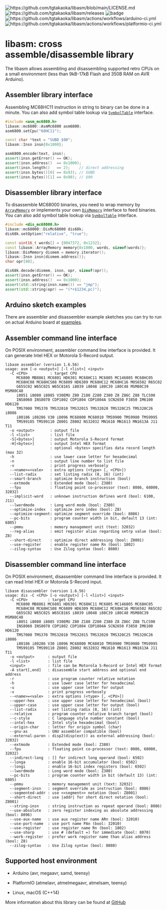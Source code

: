 ![<https://github.com/tgtakaoka/libasm/blob/main/LICENSE.md>](https://img.shields.io/badge/License-Apache%202.0-blue.svg)
![<https://github.com/tgtakaoka/libasm/releases>](https://img.shields.io/github/v/release/tgtakaoka/libasm.svg?maxAge=3600)
![badge](https://github.com/tgtakaoka/libasm/actions/workflows/ccpp.yml/badge.svg)
![<https://github.com/tgtakaoka/libasm/actions/workflows/arduino-ci.yml>](https://github.com/tgtakaoka/libasm/actions/workflows/arduino-ci.yml/badge.svg)
![<https://github.com/tgtakaoka/libasm/actions/workflows/platformio-ci.yml>](https://github.com/tgtakaoka/libasm/actions/workflows/platformio-ci.yml/badge.svg)

# libasm: cross assemble/disassemble library

The libasm allows assembling and disassembling supported retro CPUs on
a small environment (less than 9kB-17kB Flash and 350B RAM on AVR
Arduino).

## Assembler library interface

Assembling MC68HC11 instruction in string to binary can be done in a
minute. You can also add symbol table lookup via
[`SymbolTable`](https://github.com/tgtakaoka/libasm/blob/main/src/symbol_table.h)
interface.

``` C++
#include <asm_mc6800.h>
libasm::mc6800::AsmMc6800 asm6800;
asm6800.setCpu("68HC11");

const char *text = "SUBD $90";
libasm::Insn insn{0x1000};

asm6800.encode(text, insn);
assert(insn.getError() == OK);
assert(insn.address()  == 0x1000);
assert(insn.length()   == 2);    // direct addressing
assert(insn.bytes()[0] == 0x93); // SUBD
assert(insn.bytes()[1] == 0x90); // $90
```

## Disassembler library interface

To disassemble MC68000 binaries, you need to wrap memory by
[`ArrayMemory`](https://github.com/tgtakaoka/libasm/blob/main/src/array_memory.h)
or implements your own
[`DisMemory`](https://github.com/tgtakaoka/libasm/blob/main/src/dis_memory.h)
interface to feed binaries. You can also add symbol table lookup via
[`SymbolTable`](https://github.com/tgtakaoka/libasm/blob/main/src/symbol_table.h)
interface.

``` C++
#include <dis_mc68000.h>
libasm::mc68000::DisMc68000 dis68k;
dis68k.setOption("relative", "true");

const uint16_t words[] = {0047372, 0x1232};
const libasm::ArrayMemory memory{0x1000, words, sizeof(words)};
libasm::DisMemory dismem = memory.iterator();
libasm::Insn insn{dismem.address()};
char opr[80];

dis68k.decode(dismem, insn, opr, sizeof(opr));
assert(insn.getError() == OK);
assert(insn.address()  == 0x1000);
assert(std::string(insn.name()) == "jmp");
assert(std::string(opr) == "(*+$1234,pc)");
```

## Arduino sketch examples

There are assembler and disassembler example sketches you can try to
run on actual Arduino board at
[examples](https://github.com/tgtakaoka/libasm/tree/devel/examples).

## Assembler command line interface

On POSIX environment, assembler command line interface is provided.
It can generate Intel HEX or Motorola S-Record output.

    libasm assembler (version 1.6.56)
    usage: asm [-o <output>] [-l <list>] <input>
      -C <CPU>          : target CPU
         MC6800 MB8861 MC6801 HD6301 MC68HC11 MC6805 MC146805 MC68HC05
         MC68HC08 MC68HCS08 MC6809 HD6309 MC68HC12 MC68HC16 MOS6502 R65C02
         G65SC02 W65C02S W65C816S i8039 i8048 i80C39 i80C48 MSM80C39 MSM80C48
         i8051 i8080 i8085 V30EMU Z80 Z180 Z280 Z380 Z8 Z86C Z88 TLCS90
         INS8060 INS8070 CDP1802 CDP1804 CDP1804A SCN2650 F3850 IM6100 HD6120
         TMS7000 TMS370 TMS32010 TMS32015 TMS32020 TMS320C25 TMS320C26 i8086
         i80186 i80286 V30 i8096 MC68000 MC68010 TMS9900 TMS9980 TMS9995
         TMS99105 TMS99110 Z8001 Z8002 NS32032 MN1610 MN1613 MN1613A J11 T11
      -o <output>       : output file
      -l <list>         : list file
      -S[<bytes>]       : output Motorola S-Record format
      -H[<bytes>]       : output Intel HEX format
                        : optional <bytes> specifies data record length (max 32)
      -h                : use lower case letter for hexadecimal
      -n                : output line number to list file
      -v                : print progress verbosely
      --<name>=<vale>   : extra options (<type> [, <CPU>])
      --list-radix      : set listing radix (8, 16) (int)
      --smart-branch    : optimize branch instruction (bool)
      --extmode         : Extended mode (bool: Z380)
      --fpu             : floating point co-processor (text: 8086, 68000, 32032)
      --implicit-word   : unknown instruction defines word (bool: 6100, J11)
      --lwordmode       : Long word mode (bool: Z380)
      --optimize-index  : optimize zero index (bool: Z8)
      --optimize-segment: optimize segment override (bool: 8086)
      --pc-bits         : program counter width in bit, default 13 (int: 6805)
      --pmmu            : memory management unit (text: 32032)
      --reg-alias       : emit register alias regarding setrp value (bool: Z8)
      --short-direct    : optimize direct addressing (bool: Z8001)
      --use-register    : enable register name Rn (bool: 1802)
      --zilog-syntax    : Use Zilog syntax (bool: 8080)

## Disassembler command line interface

On POSIX environment, disassembler command line interface is provided.
It can read Intel HEX or Motorola S-Record input.

    libasm disassembler (version 1.6.56)
    usage: dis -C <CPU> [-o <output>] [-l <list>] <input>
      -C <CPU>         : target CPU
         MC6800 MB8861 MC6801 HD6301 MC68HC11 MC6805 MC146805 MC68HC05
         MC68HC08 MC68HCS08 MC6809 HD6309 MC68HC12 MC68HC16 MOS6502 R65C02
         G65SC02 W65C02S W65C816S i8039 i8048 i80C39 i80C48 MSM80C39 MSM80C48
         i8051 i8080 i8085 V30EMU Z80 Z180 Z280 Z380 Z8 Z86C Z88 TLCS90
         INS8060 INS8070 CDP1802 CDP1804 CDP1804A SCN2650 F3850 IM6100 HD6120
         TMS7000 TMS370 TMS32010 TMS32015 TMS32020 TMS320C25 TMS320C26 i8086
         i80186 i80286 V30 i8096 MC68000 MC68010 TMS9900 TMS9980 TMS9995
         TMS99105 TMS99110 Z8001 Z8002 NS32032 MN1610 MN1613 MN1613A J11 T11
      -o <output>      : output file
      -l <list>        : list file
      <input>          : file can be Motorola S-Record or Intel HEX format
      -A start[,end]   : disassemble start address and optional end address
      -r               : use program counter relative notation
      -h               : use lower case letter for hexadecimal
      -u               : use upper case letter for output
      -v               : print progress verbosely
      --<name>=<vale>  : extra options (<type> [, <CPU>])
      --upper-hex      : use upper case letter for hexadecimal (bool)
      --upper-case     : use upper case letter for output (bool)
      --list-radix     : set listing radix (8, 16) (int)
      --relative       : program counter relative branch target (bool)
      --c-style        : C language style number constant (bool)
      --intel-hex      : Intel style hexadecimal (bool)
      --origin-char    : letter for origin symbol (char)
      --gnu-as         : GNU assembler compatible (bool)
      --external-paren : disp2(disp(ext)) as external addressing (bool: 32032)
      --extmode        : Extended mode (bool: Z380)
      --fpu            : floating point co-processor (text: 8086, 68000, 32032)
      --indirect-long  : [] for indirect long operand (bool: 6502)
      --longa          : enable 16-bit accumulator (bool: 6502)
      --longi          : enable 16-bit index registers (bool: 6502)
      --lwordmode      : Long word mode (bool: Z380)
      --pc-bits        : program counter width in bit (default 13) (int: 6805)
      --pmmu           : memory management unit (text: 32032)
      --segment-insn   : segment override as instruction (bool: 8086)
      --segmented-addr : use <<segment>> notation (bool: Z8001)
      --short-direct   : use |addr| for short direct notation (bool: Z8001)
      --string-insn    : string instruction as repeat operand (bool: 8086)
      --use-absolute   : zero register indexing as absolute addressing (bool: 8096)
      --use-aux-name   : use aux register name ARn (bool: 32010)
      --use-port-name  : use port name PAn (bool: 32010)
      --use-register   : use register name Rn (bool: 1802)
      --use-sharp      : use # (default =) for immediate (bool: 8070)
      --work-register  : prefer work register name than alias address (bool: Z8)
      --zilog-syntax   : Use Zilog syntax (bool: 8080)

## Supported host environment

  - Arduino (avr, megaavr, samd, teensy)

  - PlatformIO (atmelavr, atmelmegaavr, atmelsam, teensy)

  - Linux, macOS (C++14)

<div class="note">

More information about this library can be found at
[GitHub](https://github.com/tgtakaoka/libasm)

</div>
